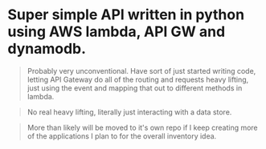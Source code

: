 # Super simple API written in python using AWS lambda, API GW and dynamodb.
> Probably very unconventional. Have sort of just started writing code, letting API Gateway do all of the routing and requests heavy lifting, just using the event and mapping that out to different methods in lambda.

> No real heavy lifting, literally just interacting with a data store.

> More than likely will be moved to it's own repo if I keep creating more of the applications I plan to for the overall inventory idea.
